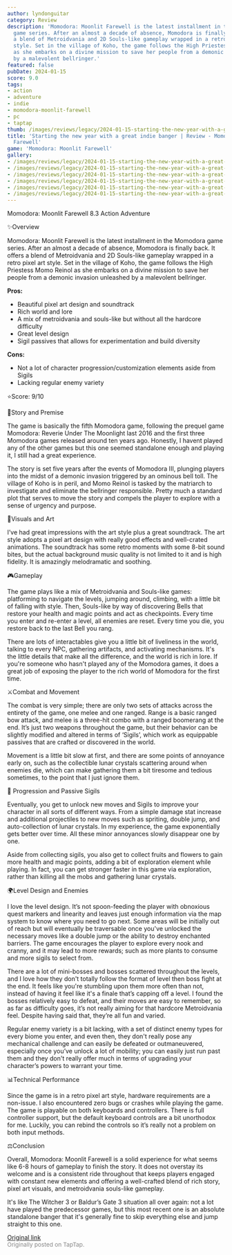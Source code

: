 ```yaml
---
author: lyndonguitar
category: Review
description: 'Momodora: Moonlit Farewell is the latest installment in the Momodora
  game series. After an almost a decade of absence, Momodora is finally back. It offers
  a blend of Metroidvania and 2D Souls-like gameplay wrapped in a retro pixel art
  style. Set in the village of Koho, the game follows the High Priestess Momo Reinol
  as she embarks on a divine mission to save her people from a demonic invasion unleashed
  by a malevolent bellringer.'
featured: false
pubDate: 2024-01-15
score: 9.0
tags:
- action
- adventure
- indie
- momodora-moonlit-farewell
- pc
- taptap
thumb: /images/reviews/legacy/2024-01-15-starting-the-new-year-with-a-great-indie-banger--review---momodora-moonlit-farewell-0.avif
title: 'Starting the new year with a great indie banger | Review - Momodora: Moonlit
  Farewell'
game: 'Momodora: Moonlit Farewell'
gallery:
- /images/reviews/legacy/2024-01-15-starting-the-new-year-with-a-great-indie-banger--review---momodora-moonlit-farewell-0.avif
- /images/reviews/legacy/2024-01-15-starting-the-new-year-with-a-great-indie-banger--review---momodora-moonlit-farewell-1.avif
- /images/reviews/legacy/2024-01-15-starting-the-new-year-with-a-great-indie-banger--review---momodora-moonlit-farewell-2.avif
- /images/reviews/legacy/2024-01-15-starting-the-new-year-with-a-great-indie-banger--review---momodora-moonlit-farewell-3.avif
- /images/reviews/legacy/2024-01-15-starting-the-new-year-with-a-great-indie-banger--review---momodora-moonlit-farewell-4.avif
- /images/reviews/legacy/2024-01-15-starting-the-new-year-with-a-great-indie-banger--review---momodora-moonlit-farewell-5.avif
---
```

Momodora: Moonlit Farewell
8.3
Action
Adventure

✨Overview

Momodora: Moonlit Farewell is the latest installment in the Momodora game series. After an almost a decade of absence, Momodora is finally back. It offers a blend of Metroidvania and 2D Souls-like gameplay wrapped in a retro pixel art style. Set in the village of Koho, the game follows the High Priestess Momo Reinol as she embarks on a divine mission to save her people from a demonic invasion unleashed by a malevolent bellringer.


**Pros:**
- Beautiful pixel art design and soundtrack
- Rich world and lore
- A mix of metroidvania and souls-like but without all the hardcore difficulty
- Great level design
- Sigil passives that allows for experimentation and build diversity



**Cons:**
- Not a lot of character progression/customization elements aside from Sigils
- Lacking regular enemy variety


⭐️Score: 9/10

📖Story and Premise

The game is basically the fifth Momodora game, following the prequel game Momodora: Reverie Under The Moonlight last 2016 and the first three Momodora games released around ten years ago. Honestly, I havent played any of the other games but this one seemed standalone enough and playing it, I still had a great experience.

The story is set five years after the events of Momodora III, plunging players into the midst of a demonic invasion triggered by an ominous bell toll. The village of Koho is in peril, and Momo Reinol is tasked by the matriarch to investigate and eliminate the bellringer responsible. Pretty much a standard plot that serves to move the story and compels the player to explore with a sense of urgency and purpose.

🎨Visuals and Art

I’ve had great impressions with the art style plus a great soundtrack. The art style adopts a pixel art design with really good effects and well-crated animations. The soundtrack has some retro moments with some 8-bit sound bites, but the actual background music quality is not limited to it and is high fidelity. It is amazingly melodramatic and soothing.

🎮Gameplay

The game plays like a mix of Metroidvania and Souls-like games: platforming to navigate the levels, jumping around, climbing, with a little bit of falling with style. Then, Souls-like by way of discovering Bells that restore your health and magic points and act as checkpoints. Every time you enter and re-enter a level, all enemies are reset. Every time you die, you restore back to the last Bell you rang.

There are lots of interactables give you a little bit of liveliness in the world, talking to every NPC, gathering artifacts, and activating mechanisms. It's the little details that make all the difference, and the world is rich in lore. If you're someone who hasn't played any of the Momodora games, it does a great job of exposing the player to the rich world of Momodora for the first time.

⚔️Combat and Movement

The combat is very simple; there are only two sets of attacks across the entirety of the game, one melee and one ranged. Range is a basic ranged bow attack, and melee is a three-hit combo with a ranged boomerang at the end. It’s just two weapons throughout the game, but their behavior can be slightly modified and altered in terms of ‘Sigils’, which work as equippable passives that are crafted or discovered in the world.

Movement is a little bit slow at first, and there are some points of annoyance early on, such as the collectible lunar crystals scattering around when enemies die, which can make gathering them a bit tiresome and tedious sometimes, to the point that I just ignore them.

📜 Progression and Passive Sigils

Eventually, you get to unlock new moves and Sigils to improve your character in all sorts of different ways. From a simple damage stat increase and additional projectiles to new moves such as spriting, double jump, and auto-collection of lunar crystals. In my experience, the game exponentially gets better over time. All these minor annoyances slowly disappear one by one.

Aside from collecting sigils, you also get to collect fruits and flowers to gain more health and magic points, adding a bit of exploration element while playing. In fact, you can get stronger faster in this game via exploration, rather than killing all the mobs and gathering lunar crystals.

🌍Level Design and Enemies

I love the level design. It’s not spoon-feeding the player with obnoxious quest markers and linearity and leaves just enough information via the map system to know where you need to go next. Some areas will be initially out of reach but will eventually be traversable once you've unlocked the necessary moves like a double jump or the ability to destroy enchanted barriers. The game encourages the player to explore every nook and cranny, and it may lead to more rewards; such as more plants to consume and more sigils to select from.

There are a lot of mini-bosses and bosses scattered throughout the levels, and I love how they don't totally follow the format of level then boss fight at the end. It feels like you're stumbling upon them more often than not, instead of having it feel like it's a finale that’s capping off a level. I found the bosses relatively easy to defeat, and their moves are easy to remember, so as far as difficulty goes, it’s not really aiming for that hardcore Metroidvania feel. Despite having said that, they’re all fun and varied.

Regular enemy variety is a bit lacking, with a set of distinct enemy types for every biome you enter, and even then, they don't really pose any mechanical challenge and can easily be defeated or outmaneuvered, especially once you’ve unlock a lot of mobility; you can easily just run past them and they don't really offer much in terms of upgrading your character’s powers to warrant your time.

📊Technical Performance

Since the game is in a retro pixel art style, hardware requirements are a non-issue. I also encountered zero bugs or crashes while playing the game. The game is playable on both keyboards and controllers. There is full controller support, but the default keyboard controls are a bit unorthodox for me. Luckily, you can rebind the controls so it’s really not a problem on both input methods.

⚖️Conclusion

Overall, Momodora: Moonlit Farewell is a solid experience for what seems like 6-8 hours of gameplay to finish the story. It does not overstay its welcome and is a consistent ride throughout that keeps players engaged with constant new elements and offering a well-crafted blend of rich story, pixel art visuals, and metroidvania souls-like gameplay.

It's like The Witcher 3 or Baldur’s Gate 3 situation all over again: not a lot have played the predecessor games, but this most recent one is an absolute standalone banger that it's generally fine to skip everything else and jump straight to this one.

[Original link](https://www.taptap.io/post/6823124)<br><span style="font-size: 0.95em; color: #888;">Originally posted on TapTap.</span>
